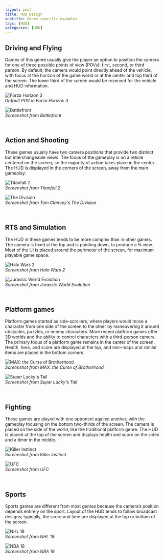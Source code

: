 ```yaml
---
layout: post
title: HUD Design
subtitle: Genre-specific examples
tags: [HUD]
categories: [HUD]
---
```


## Driving and Flying

Games of this genre usually give the player an option to position the camera for one of three possible points of view (POVs): first, second, or third person. By default, the camera would point directly ahead of the vehicle, with focus at the horizon of the game world or at the center and top third of the screen. The lower third of the screen would be reserved for the vehicle and HUD information.

![Forza Horizon 3](/privatebebo/img/HUD_Driving.jpg)  
_Default POV in Forza Horizon 3_

![Battlefront](/privatebebo/img/HUD_Flying.jpg)  
_Screenshot from Battlefront_

<br>

## Action and Shooting

These games usually have two camera positions that provide two distinct but interchangeable views. The focus of the gameplay is on a reticle centered on the screen, so the majority of action takes place in the center. The HUD is displayed in the corners of the screen, away from the main gameplay:

![Titanfall 2](/privatebebo/img/HUD_1P_Shooter.jpg)  
_Screenshot from Titanfall 2_

![The Division](/privatebebo/img/HUD_3P_Shooter.jpg)  
_Screenshot from Tom Clancey's The Division_

<br>

## RTS and Simulation

The HUD in these games tends to be more complex than in other games. The camera is fixed at the top and is pointing down, to produce a ¾ view. Most of the UI is placed around the perimeter of the screen, for maximum playable game space.

![Halo Wars 2](/privatebebo/img/HUD_RTS.jpg)  
_Screenshot from Halo Wars 2_

![Jurassic World Evolution](/privatebebo/img/HUD_Simulation.jpg)  
_Screenshot from Jurassic World Evolution_

<br>

## Platform games

Platform games started as side-scrollers, where players would move a character from one side of the screen to the other by maneuvering it around obstacles, puzzles, or enemy characters. 
More recent platform games offer 3D worlds and the ability to control characters with a third-person camera. The primary focus of a platform game remains in the center of the screen. Health, lives, and score are displayed at the top, and mini-maps and similar items are placed in the bottom corners.

![MAX: the Curse of Brotherhood](/privatebebo/img/HUD_Sidescroll.jpg)  
_Screenshot from MAX: the Curse of Brotherhood_

![Super Lucky's Tail](/privatebebo/img/HUD_Platformer.jpg)  
_Screenshot from Super Lucky's Tail_

<br>

## Fighting

These games are played with one opponent against another, with the gameplay focusing on the bottom two-thirds of the screen. The camera is placed on the side of the world, like the traditional platform genre. The HUD is placed at the top of the screen and displays health and score on the sides and a timer in the middle.

![Killer Instinct](/privatebebo/img/HUD_Side_Fighter.jpg)  
_Screenshot from Killer Instinct_

![UFC](/privatebebo/img/HUD_Fighter.jpg)  
_Screenshot from UFC_

<br>

## Sports

Sports games are different from most genres because the camera’s position depends entirely on the sport. Layout of the HUD tends to follow broadcast designs; typically, the score and time are displayed at the top or bottom of the screen.

![NHL 18](/privatebebo/img/HUD_Hockey.jpg)  
_Screenshot from NHL 18_

![NBA 18](/privatebebo/img/HUD_Basketball.jpg)  
_Screenshot from NBA 18_

<br>
